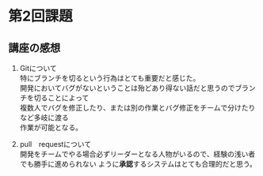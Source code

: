 # 第2回課題  
## 講座の感想  

1. Gitについて  
特にブランチを切るという行為はとても重要だと感じた。  
  開発においてバグがないということは殆どあり得ない話だと思うのでブランチを切ることによって  
複数人でバグを修正したり、または別の作業とバグ修正をチームで分けたりなど多岐に渡る  
作業が可能となる。

2. pull　requestについて  
   開発をチームでやる場合必ずリーダーとなる人物がいるので、経験の浅い者でも勝手に進められない
   ように**承認**するシステムはとても合理的だと思う。